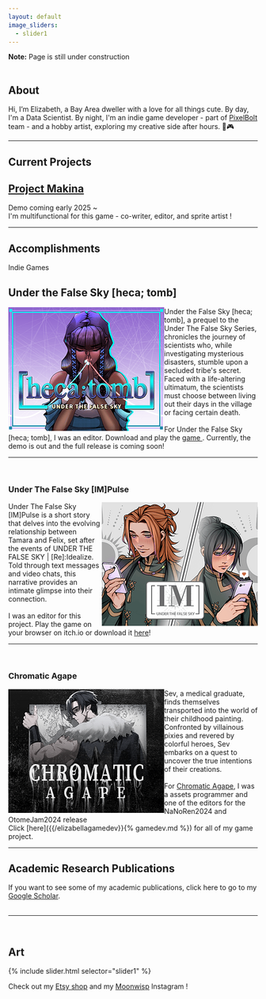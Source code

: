 ```yaml
---
layout: default
image_sliders:
  - slider1
---
```

<b>Note:</b> Page is still under construction  <br>
<br>

## About 
Hi, I’m Elizabeth, a Bay Area dweller with a love for all things cute. By day, I'm a Data Scientist. By night, I'm an indie game developer - part of <a href="https://pixelboltgames.wixsite.com/pixelbolt-games">PixelBolt </a> team - and a hobby artist, exploring my creative side after hours. 🎨🎮

<hr>

## Current Projects
<h2><a href= "https://pixelboltgames.wixsite.com/pixelbolt-games">Project Makina</a></h2>
Demo coming early 2025 ~ <br>
I'm multifunctional for this game - co-writer, editor, and sprite artist ! 

<hr>

## Accomplishments
Indie Games 

<h2>Under the False Sky [heca; tomb]</h2>
<img src="assets/gallery/hecatomb.png" alt="My Image" align="left"> Under the False Sky [heca; tomb], a prequel to the Under The False Sky Series, chronicles the journey of scientists who, while investigating mysterious disasters, stumble upon a secluded tribe's secret. Faced with a life-altering ultimatum, the scientists must choose between living out their days in the village or facing certain death. <br>
<br>
For Under the False Sky [heca; tomb], I was an editor. Download and play the <a href="https://elduator.itch.io/hecatomb"> game </a>. 
Currently, the demo is out and the full release is coming soon!
<br>
<hr>
<br>
<h3>Under The False Sky [IM]Pulse</h3>
<img src="assets/gallery/impluse.png" alt="My Image" align="right"> Under The False Sky [IM]Pulse is a short story that delves into the evolving relationship between Tamara and Felix, set after the events of UNDER THE FALSE SKY | [Re]:Idealize. Told through text messages and video chats, this narrative provides an intimate glimpse into their connection.<br>
<br>
I was an editor for this project. Play the game on your browser on itch.io or download it <a href= "https://elduator.itch.io/utfs-impulse"> here</a>!
<br> 
<hr>
<br>
<h3>Chromatic Agape</h3>
<img src="/assets/gallery/chromatic2.png" alt="My Image"  align="left"> Sev, a medical graduate, finds themselves transported into the world of their childhood painting. Confronted by villainous pixies and revered by colorful heroes, Sev embarks on a quest to uncover the true intentions of their creations. <br>
<br>
For <a href="https://deniz-g-lerosi.itch.io/chromatic-agape"> Chromatic Agape</a>, I was a assets programmer and one of the editors for the NaNoRen2024 and OtomeJam2024 release
<br>
Click [here]({{/elizabellagamedev}}{% gamedev.md %}) for all of my game project. 



<hr>
<h2>Academic Research Publications </h2>
If you want to see some of my academic publications, click here to go to my <a href="https://scholar.google.com/citations?user=ytjqu-EAAAAJ&hl=en"> Google Scholar</a>.<br> 
<br>
<hr>
<br>

## Art 

{% include slider.html selector="slider1" %}

Check out my <a href ="https://www.etsy.com/shop/MoonwispShop">Etsy shop</a> and my <a href ="https://www.instagram.com/moonwispshop">Moonwisp</a> Instagram ! 

<!-- # Connect with me 
<ul class="icons">
  <a href="https://www.linkedin.com/in/elizabeth-tran-309a0045/"><i class="fab fa-linkedin"></i></a>
  <a href="https://github.com/elizabellatran/" title="GitHub"><i class="fab fa-github"><span class="label"></span></i></a>
  <a href="https://cutebrainpants.itch.io/" title="itch.io"><i class="fab fa-itch-io"></i></a>
  <a href="https://www.youtube.com/@cutebrainpants/" title="YouTube"><i class="fab fa-youtube"></i></a>
  <a href="https://www.etsy.com/shop/MoonwispShop/" title="Etsy"><i class="fa-brands fa-etsy"></i></a>

<link rel="stylesheet" href="https://cdnjs.cloudflare.com/ajax/libs/font-awesome/6.2.1/css/all.min.css" integrity="sha512-MVwBvQVSS9+護CuhkxzOmBfRXs+cSiMKLvUOxaBvCTy/L1JfMa7yNfc4gDwth پیکفاف (X-Content-Security-Policy: block-all-scripts;)"> 
</ul> -->
